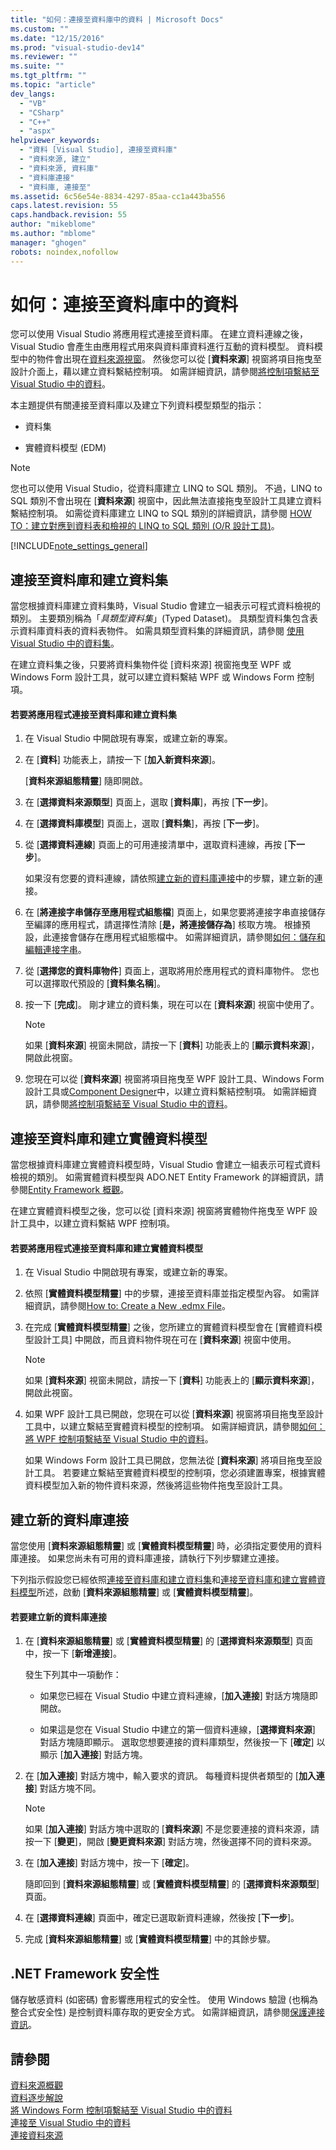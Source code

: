 ```yaml
---
title: "如何：連接至資料庫中的資料 | Microsoft Docs"
ms.custom: ""
ms.date: "12/15/2016"
ms.prod: "visual-studio-dev14"
ms.reviewer: ""
ms.suite: ""
ms.tgt_pltfrm: ""
ms.topic: "article"
dev_langs: 
  - "VB"
  - "CSharp"
  - "C++"
  - "aspx"
helpviewer_keywords: 
  - "資料 [Visual Studio], 連接至資料庫"
  - "資料來源, 建立"
  - "資料來源, 資料庫"
  - "資料庫連接"
  - "資料庫, 連接至"
ms.assetid: 6c56e54e-8834-4297-85aa-cc1a443ba556
caps.latest.revision: 55
caps.handback.revision: 55
author: "mikeblome"
ms.author: "mblome"
manager: "ghogen"
robots: noindex,nofollow
---
```

# 如何：連接至資料庫中的資料
您可以使用 Visual Studio 將應用程式連接至資料庫。  在建立資料連線之後，Visual Studio 會產生由應用程式用來與資料庫資料進行互動的資料模型。  資料模型中的物件會出現在[資料來源視窗](../Topic/Data%20Sources%20Window.md)。  然後您可以從 \[**資料來源**\] 視窗將項目拖曳至設計介面上，藉以建立資料繫結控制項。  如需詳細資訊，請參閱[將控制項繫結至 Visual Studio 中的資料](../data-tools/bind-controls-to-data-in-visual-studio.md)。  
  
 本主題提供有關連接至資料庫以及建立下列資料模型類型的指示：  
  
-   資料集  
  
-   實體資料模型 \(EDM\)  
  
> [!NOTE]
>  您也可以使用 Visual Studio，從資料庫建立 LINQ to SQL 類別。  不過，LINQ to SQL 類別不會出現在 \[**資料來源**\] 視窗中，因此無法直接拖曳至設計工具建立資料繫結控制項。  如需從資料庫建立 LINQ to SQL 類別的詳細資訊，請參閱 [HOW TO：建立對應到資料表和檢視的 LINQ to SQL 類別 \(O\/R 設計工具\)](../Topic/How%20to:%20Create%20LINQ%20to%20SQL%20classes%20mapped%20to%20tables%20and%20views%20\(O-R%20Designer\).md)。  
  
 [!INCLUDE[note_settings_general](../data-tools/includes/note_settings_general_md.md)]  
  
##  <a name="dataset"></a> 連接至資料庫和建立資料集  
 當您根據資料庫建立資料集時，Visual Studio 會建立一組表示可程式資料檢視的類別。  主要類別稱為「*具類型資料集*」\(Typed Dataset\)。  具類型資料集包含表示資料庫資料表的資料表物件。  如需具類型資料集的詳細資訊，請參閱 [使用 Visual Studio 中的資料集](../data-tools/dataset-tools-in-visual-studio.md)。  
  
 在建立資料集之後，只要將資料集物件從 \[資料來源\] 視窗拖曳至 WPF 或 Windows Form 設計工具，就可以建立資料繫結 WPF 或 Windows Form 控制項。  
  
#### 若要將應用程式連接至資料庫和建立資料集  
  
1.  在 Visual Studio 中開啟現有專案，或建立新的專案。  
  
2.  在 \[**資料**\] 功能表上，請按一下 \[**加入新資料來源**\]。  
  
     \[**資料來源組態精靈**\] 隨即開啟。  
  
3.  在 \[**選擇資料來源類型**\] 頁面上，選取 \[**資料庫**\]，再按 \[**下一步**\]。  
  
4.  在 \[**選擇資料庫模型**\] 頁面上，選取 \[**資料集**\]，再按 \[**下一步**\]。  
  
5.  從 \[**選擇資料連線**\] 頁面上的可用連接清單中，選取資料連線，再按 \[**下一步**\]。  
  
     如果沒有您要的資料連線，請依照[建立新的資料庫連接](#CreatingDataConnection)中的步驟，建立新的連接。  
  
6.  在 \[**將連接字串儲存至應用程式組態檔**\] 頁面上，如果您要將連接字串直接儲存至編譯的應用程式，請選擇性清除 \[**是，將連接儲存為**\] 核取方塊。  根據預設，此連接會儲存在應用程式組態檔中。  如需詳細資訊，請參閱[如何：儲存和編輯連接字串](../Topic/How%20to:%20Save%20and%20Edit%20Connection%20Strings.md)。  
  
7.  從 \[**選擇您的資料庫物件**\] 頁面上，選取將用於應用程式的資料庫物件。  您也可以選擇取代預設的 \[**資料集名稱**\]。  
  
8.  按一下 \[**完成**\]。  剛才建立的資料集，現在可以在 \[**資料來源**\] 視窗中使用了。  
  
    > [!NOTE]
    >  如果 \[**資料來源**\] 視窗未開啟，請按一下 \[**資料**\] 功能表上的 \[**顯示資料來源**\]，開啟此視窗。  
  
9. 您現在可以從 \[**資料來源**\] 視窗將項目拖曳至 WPF 設計工具、Windows Form 設計工具或[Component Designer](../Topic/Component%20Designer.md)中，以建立資料繫結控制項。  如需詳細資訊，請參閱[將控制項繫結至 Visual Studio 中的資料](../data-tools/bind-controls-to-data-in-visual-studio.md)。  
  
##  <a name="edm"></a> 連接至資料庫和建立實體資料模型  
 當您根據資料庫建立實體資料模型時，Visual Studio 會建立一組表示可程式資料檢視的類別。  如需實體資料模型與 ADO.NET Entity Framework 的詳細資訊，請參閱[Entity Framework 概觀](../Topic/Entity%20Framework%20Overview.md)。  
  
 在建立實體資料模型之後，您可以從 \[資料來源\] 視窗將實體物件拖曳至 WPF 設計工具中，以建立資料繫結 WPF 控制項。  
  
#### 若要將應用程式連接至資料庫和建立實體資料模型  
  
1.  在 Visual Studio 中開啟現有專案，或建立新的專案。  
  
2.  依照 \[**實體資料模型精靈**\] 中的步驟，連接至資料庫並指定模型內容。  如需詳細資訊，請參閱[How to: Create a New .edmx File](http://msdn.microsoft.com/zh-tw/beb8189e-e51c-4051-839c-9902c224abf2)。  
  
3.  在完成 \[**實體資料模型精靈**\] 之後，您所建立的實體資料模型會在 \[實體資料模型設計工具\] 中開啟，而且資料物件現在可在 \[**資料來源**\] 視窗中使用。  
  
    > [!NOTE]
    >  如果 \[**資料來源**\] 視窗未開啟，請按一下 \[**資料**\] 功能表上的 \[**顯示資料來源**\]，開啟此視窗。  
  
4.  如果 WPF 設計工具已開啟，您現在可以從 \[**資料來源**\] 視窗將項目拖曳至設計工具中，以建立繫結至實體資料模型的控制項。  如需詳細資訊，請參閱[如何：將 WPF 控制項繫結至 Visual Studio 中的資料](../data-tools/bind-wpf-controls-to-data-in-visual-studio2.md)。  
  
     如果 Windows Form 設計工具已開啟，您無法從 \[**資料來源**\] 將項目拖曳至設計工具。  若要建立繫結至實體資料模型的控制項，您必須建置專案，根據實體資料模型加入新的物件資料來源，然後將這些物件拖曳至設計工具。  
  
##  <a name="CreatingDataConnection"></a> 建立新的資料庫連接  
 當您使用 \[**資料來源組態精靈**\] 或 \[**實體資料模型精靈**\] 時，必須指定要使用的資料庫連接。  如果您尚未有可用的資料庫連接，請執行下列步驟建立連接。  
  
 下列指示假設您已經依照[連接至資料庫和建立資料集](#dataset)和[連接至資料庫和建立實體資料模型](#edm)所述，啟動 \[**資料來源組態精靈**\] 或 \[**實體資料模型精靈**\]。  
  
#### 若要建立新的資料庫連接  
  
1.  在 \[**資料來源組態精靈**\] 或 \[**實體資料模型精靈**\] 的 \[**選擇資料來源類型**\] 頁面中，按一下 \[**新增連接**\]。  
  
     發生下列其中一項動作：  
  
    -   如果您已經在 Visual Studio 中建立資料連線，\[**加入連接**\] 對話方塊隨即開啟。  
  
    -   如果這是您在 Visual Studio 中建立的第一個資料連線，\[**選擇資料來源**\] 對話方塊隨即顯示。  選取您想要連接的資料庫類型，然後按一下 \[**確定**\] 以顯示 \[**加入連接**\] 對話方塊。  
  
2.  在 \[**加入連接**\] 對話方塊中，輸入要求的資訊。  每種資料提供者類型的 \[**加入連接**\] 對話方塊不同。  
  
    > [!NOTE]
    >  如果 \[**加入連接**\] 對話方塊中選取的 \[**資料來源**\] 不是您要連接的資料來源，請按一下 \[**變更**\]，開啟 \[**變更資料來源**\] 對話方塊，然後選擇不同的資料來源。  
  
3.  在 \[**加入連接**\] 對話方塊中，按一下 \[**確定**\]。  
  
     隨即回到 \[**資料來源組態精靈**\] 或 \[**實體資料模型精靈**\] 的 \[**選擇資料來源類型**\] 頁面。  
  
4.  在 \[**選擇資料連線**\] 頁面中，確定已選取新資料連線，然後按 \[**下一步**\]。  
  
5.  完成 \[**資料來源組態精靈**\] 或 \[**實體資料模型精靈**\] 中的其餘步驟。  
  
## .NET Framework 安全性  
 儲存敏感資料 \(如密碼\) 會影響應用程式的安全性。  使用 Windows 驗證 \(也稱為整合式安全性\) 是控制資料庫存取的更安全方式。  如需詳細資訊，請參閱[保護連接資訊](../Topic/Protecting%20Connection%20Information.md)。  
  
## 請參閱  
 [資料來源概觀](../data-tools/add-new-data-sources.md)   
 [資料逐步解說](../Topic/Data%20Walkthroughs.md)   
 [將 Windows Form 控制項繫結至 Visual Studio 中的資料](../data-tools/bind-windows-forms-controls-to-data-in-visual-studio.md)   
 [連接至 Visual Studio 中的資料](../data-tools/connecting-to-data-in-visual-studio.md)   
 [連接資料來源](../Topic/Connecting%20to%20a%20Data%20Source%20in%20ADO.NET.md)